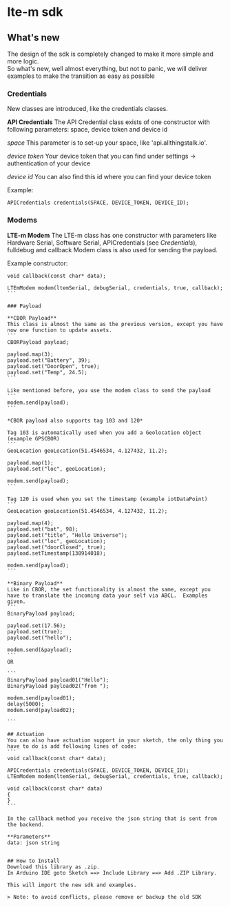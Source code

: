 # lte-m sdk
## What's new
The design of the sdk is completely changed to make it more simple and more logic.  
So what's new, well almost everything, but not to panic, we will deliver examples to make the transition as easy as possible

### Credentials
New classes are introduced, like the credentials classes.  

**API Credentials**
The API Credential class exists of one constructor with following parameters: space, device token and device id

*space*
This parameter is to set-up your space, like 'api.allthingstalk.io'.

*device token*
Your device token that you can find under settings -> authentication of your device

*device id*
You can also find this id where you can find your device token

Example:
````
APICredentials credentials(SPACE, DEVICE_TOKEN, DEVICE_ID);
````

### Modems

**LTE-m Modem**
The LTE-m class has one constructor with parameters like Hardware Serial, Software Serial, APICredentials (see _Credentials_), fulldebug and callback
Modem class is also used for sending the payload.

Example constructor:
````
void callback(const char* data);

LTEmModem modem(ltemSerial, debugSerial, credentials, true, callback);
```

### Payload

**CBOR Payload**
This class is almost the same as the previous version, except you have now one function to update assets.
```
CBORPayload payload;

payload.map(3);
payload.set("Battery", 39);
payload.set("DoorOpen", true);
payload.set("Temp", 24.5);
```

Like mentioned before, you use the modem class to send the payload
```
modem.send(payload);
```

*CBOR payload also supports tag 103 and 120*

Tag 103 is automatically used when you add a Geolocation object (example GPSCBOR)
```
GeoLocation geoLocation(51.4546534, 4.127432, 11.2);
    
payload.map(1);
payload.set("loc", geoLocation);

modem.send(payload);
```

Tag 120 is used when you set the timestamp (example iotDataPoint)
```
GeoLocation geoLocation(51.4546534, 4.127432, 11.2);
    
payload.map(4);
payload.set("bat", 98);
payload.set("title", "Hello Universe");
payload.set("loc", geoLocation);
payload.set("doorClosed", true);
payload.setTimestamp(138914018);

modem.send(payload);
```

**Binary Payload**
Like in CBOR, the set functionality is almost the same, except you have to translate the incoming data your self via ABCL.  Examples given.
```
BinaryPayload payload;

payload.set(17.56);
payload.set(true);
payload.set("hello");

modem.send(&payload);
```
OR

```
BinaryPayload payload01("Hello");
BinaryPayload payload02("from ");

modem.send(payload01);
delay(5000);
modem.send(payload02);

```

## Actuation
You can also have actuation support in your sketch, the only thing you have to do is add following lines of code:
```
void callback(const char* data);

APICredentials credentials(SPACE, DEVICE_TOKEN, DEVICE_ID);
LTEmModem modem(ltemSerial, debugSerial, credentials, true, callback);

void callback(const char* data)
{
}
```

In the callback method you receive the json string that is sent from the backend.

**Parameters**
data: json string 


## How to Install
Download this library as .zip.
In Arduino IDE goto Sketch ==> Include Library ==> Add .ZIP Library.

This will import the new sdk and examples.

> Note: to avoid conflicts, please remove or backup the old SDK
